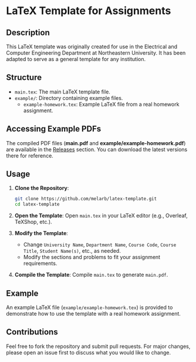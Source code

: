 # LaTeX Template for Assignments

## Description
This LaTeX template was originally created for use in the Electrical and Computer Engineering Department at Northeastern University. It has been adapted to serve as a general template for any institution.

## Structure
- `main.tex`: The main LaTeX template file.
- `example/`: Directory containing example files.
  - `example-homework.tex`: Example LaTeX file from a real homework assignment.

## Accessing Example PDFs
The compiled PDF files (**main.pdf** and **example/example-homework.pdf**) are available in the [Releases](https://github.com/melarb/latex-template/releases) section. You can download the latest versions there for reference.

## Usage
1. **Clone the Repository**:
   ```bash
   git clone https://github.com/melarb/latex-template.git
   cd latex-template
   ```

2. **Open the Template**:
   Open `main.tex` in your LaTeX editor (e.g., Overleaf, TeXShop, etc.).

3. **Modify the Template**:
   - Change `University Name`, `Department Name`, `Course Code`, `Course Title`, `Student Name(s)`, etc., as needed.
   - Modify the sections and problems to fit your assignment requirements.

4. **Compile the Template**:
   Compile `main.tex` to generate `main.pdf`.

## Example
An example LaTeX file (`example/example-homework.tex`) is provided to demonstrate how to use the template with a real homework assignment.

## Contributions
Feel free to fork the repository and submit pull requests. For major changes, please open an issue first to discuss what you would like to change.